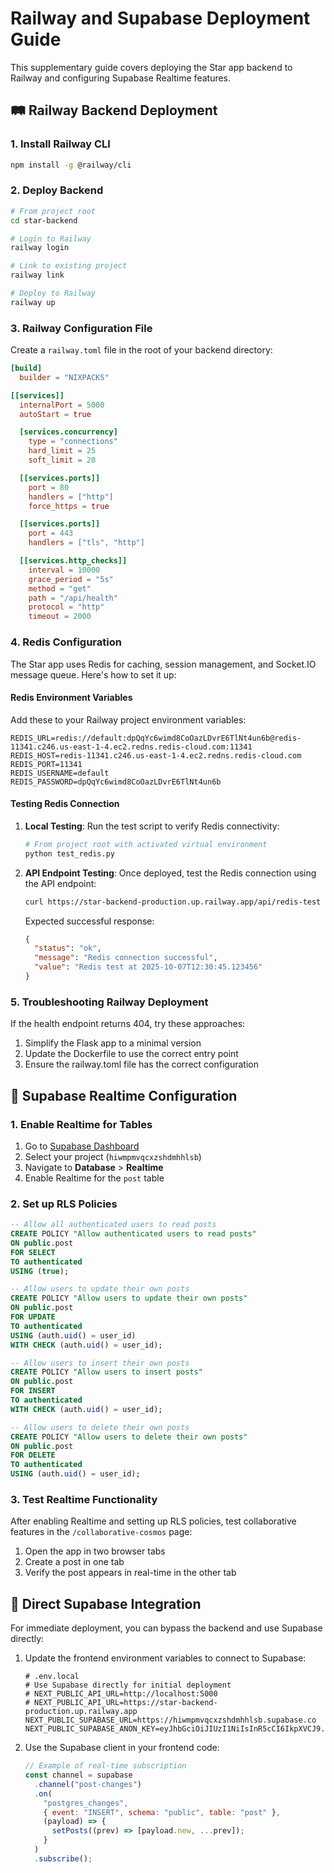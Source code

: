 # Railway and Supabase Deployment Guide

This supplementary guide covers deploying the Star app backend to Railway and configuring Supabase Realtime features.

## 🛤️ Railway Backend Deployment

### 1. Install Railway CLI

```bash
npm install -g @railway/cli
```

### 2. Deploy Backend

```bash
# From project root
cd star-backend

# Login to Railway
railway login

# Link to existing project
railway link

# Deploy to Railway
railway up
```

### 3. Railway Configuration File

Create a `railway.toml` file in the root of your backend directory:

```toml
[build]
  builder = "NIXPACKS"

[[services]]
  internalPort = 5000
  autoStart = true

  [services.concurrency]
    type = "connections"
    hard_limit = 25
    soft_limit = 20

  [[services.ports]]
    port = 80
    handlers = ["http"]
    force_https = true

  [[services.ports]]
    port = 443
    handlers = ["tls", "http"]

  [[services.http_checks]]
    interval = 10000
    grace_period = "5s"
    method = "get"
    path = "/api/health"
    protocol = "http"
    timeout = 2000
```

### 4. Redis Configuration

The Star app uses Redis for caching, session management, and Socket.IO message queue. Here's how to set it up:

#### Redis Environment Variables

Add these to your Railway project environment variables:

```env
REDIS_URL=redis://default:dpQqYc6wimd8CoOazLDvrE6TlNt4un6b@redis-11341.c246.us-east-1-4.ec2.redns.redis-cloud.com:11341
REDIS_HOST=redis-11341.c246.us-east-1-4.ec2.redns.redis-cloud.com
REDIS_PORT=11341
REDIS_USERNAME=default
REDIS_PASSWORD=dpQqYc6wimd8CoOazLDvrE6TlNt4un6b
```

#### Testing Redis Connection

1. **Local Testing**: Run the test script to verify Redis connectivity:

   ```bash
   # From project root with activated virtual environment
   python test_redis.py
   ```

2. **API Endpoint Testing**: Once deployed, test the Redis connection using the API endpoint:

   ```bash
   curl https://star-backend-production.up.railway.app/api/redis-test
   ```

   Expected successful response:
   
   ```json
   {
     "status": "ok",
     "message": "Redis connection successful",
     "value": "Redis test at 2025-10-07T12:30:45.123456"
   }
   ```

### 5. Troubleshooting Railway Deployment

If the health endpoint returns 404, try these approaches:

1. Simplify the Flask app to a minimal version
2. Update the Dockerfile to use the correct entry point
3. Ensure the railway.toml file has the correct configuration

## 🔄 Supabase Realtime Configuration

### 1. Enable Realtime for Tables

1. Go to [Supabase Dashboard](https://supabase.com/dashboard)
2. Select your project (`hiwmpmvqcxzshdmhhlsb`)
3. Navigate to **Database** > **Realtime**
4. Enable Realtime for the `post` table

### 2. Set up RLS Policies

```sql
-- Allow all authenticated users to read posts
CREATE POLICY "Allow authenticated users to read posts"
ON public.post
FOR SELECT
TO authenticated
USING (true);

-- Allow users to update their own posts
CREATE POLICY "Allow users to update their own posts"
ON public.post
FOR UPDATE
TO authenticated
USING (auth.uid() = user_id)
WITH CHECK (auth.uid() = user_id);

-- Allow users to insert their own posts
CREATE POLICY "Allow users to insert posts"
ON public.post
FOR INSERT
TO authenticated
WITH CHECK (auth.uid() = user_id);

-- Allow users to delete their own posts
CREATE POLICY "Allow users to delete their own posts"
ON public.post
FOR DELETE
TO authenticated
USING (auth.uid() = user_id);
```

### 3. Test Realtime Functionality

After enabling Realtime and setting up RLS policies, test collaborative features in the `/collaborative-cosmos` page:

1. Open the app in two browser tabs
2. Create a post in one tab
3. Verify the post appears in real-time in the other tab

## 📝 Direct Supabase Integration

For immediate deployment, you can bypass the backend and use Supabase directly:

1. Update the frontend environment variables to connect to Supabase:

   ```
   # .env.local
   # Use Supabase directly for initial deployment
   # NEXT_PUBLIC_API_URL=http://localhost:5000
   # NEXT_PUBLIC_API_URL=https://star-backend-production.up.railway.app
   NEXT_PUBLIC_SUPABASE_URL=https://hiwmpmvqcxzshdmhhlsb.supabase.co
   NEXT_PUBLIC_SUPABASE_ANON_KEY=eyJhbGciOiJIUzI1NiIsInR5cCI6IkpXVCJ9...
   ```

2. Use the Supabase client in your frontend code:
   ```javascript
   // Example of real-time subscription
   const channel = supabase
     .channel("post-changes")
     .on(
       "postgres_changes",
       { event: "INSERT", schema: "public", table: "post" },
       (payload) => {
         setPosts((prev) => [payload.new, ...prev]);
       }
     )
     .subscribe();
   ```
